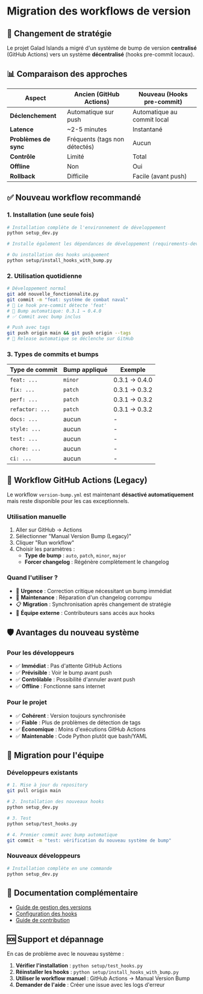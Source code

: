 # Migration des workflows de version

## 🔄 Changement de stratégie

Le projet Galad Islands a migré d'un système de bump de version **centralisé** (GitHub Actions) vers un système **décentralisé** (hooks pre-commit locaux).

## 📊 Comparaison des approches

| Aspect | Ancien (GitHub Actions) | Nouveau (Hooks pre-commit) |
|--------|------------------------|----------------------------|
| **Déclenchement** | Automatique sur push | Automatique au commit local |
| **Latence** | ~2-5 minutes | Instantané |
| **Problèmes de sync** | Fréquents (tags non détectés) | Aucun |
| **Contrôle** | Limité | Total |
| **Offline** | Non | Oui |
| **Rollback** | Difficile | Facile (avant push) |

## ✅ Nouveau workflow recommandé

### 1. Installation (une seule fois)

```bash
# Installation complète de l'environnement de développement
python setup_dev.py

# Installe également les dépendances de développement (requirements-dev.txt)

# Ou installation des hooks uniquement
python setup/install_hooks_with_bump.py
```

### 2. Utilisation quotidienne

```bash
# Développement normal
git add nouvelle_fonctionnalite.py
git commit -m "feat: système de combat naval"
# 🎯 Le hook pre-commit détecte 'feat'
# 🔄 Bump automatique: 0.3.1 → 0.4.0
# ✅ Commit avec bump inclus

# Push avec tags
git push origin main && git push origin --tags
# 🚀 Release automatique se déclenche sur GitHub
```

### 3. Types de commits et bumps

| Type de commit | Bump appliqué | Exemple |
|----------------|---------------|---------|
| `feat: ...` | `minor` | 0.3.1 → 0.4.0 |
| `fix: ...` | `patch` | 0.3.1 → 0.3.2 |
| `perf: ...` | `patch` | 0.3.1 → 0.3.2 |
| `refactor: ...` | `patch` | 0.3.1 → 0.3.2 |
| `docs: ...` | aucun | - |
| `style: ...` | aucun | - |
| `test: ...` | aucun | - |
| `chore: ...` | aucun | - |
| `ci: ...` | aucun | - |

## 🔧 Workflow GitHub Actions (Legacy)

Le workflow `version-bump.yml` est maintenant **désactivé automatiquement** mais reste disponible pour les cas exceptionnels.

### Utilisation manuelle

1. Aller sur GitHub → Actions
2. Sélectionner "Manual Version Bump (Legacy)"
3. Cliquer "Run workflow"
4. Choisir les paramètres :
   - **Type de bump** : `auto`, `patch`, `minor`, `major`
   - **Forcer changelog** : Régénère complètement le changelog

### Quand l'utiliser ?

- 🚨 **Urgence** : Correction critique nécessitant un bump immédiat
- 🔧 **Maintenance** : Réparation d'un changelog corrompu
- 📋 **Migration** : Synchronisation après changement de stratégie
- 👥 **Équipe externe** : Contributeurs sans accès aux hooks

## 🛡️ Avantages du nouveau système

### Pour les développeurs

- ✅ **Immédiat** : Pas d'attente GitHub Actions
- ✅ **Prévisible** : Voir le bump avant push
- ✅ **Contrôlable** : Possibilité d'annuler avant push
- ✅ **Offline** : Fonctionne sans internet

### Pour le projet

- ✅ **Cohérent** : Version toujours synchronisée
- ✅ **Fiable** : Plus de problèmes de détection de tags
- ✅ **Économique** : Moins d'exécutions GitHub Actions
- ✅ **Maintenable** : Code Python plutôt que bash/YAML

## 🔄 Migration pour l'équipe

### Développeurs existants

```bash
# 1. Mise à jour du repository
git pull origin main

# 2. Installation des nouveaux hooks
python setup_dev.py

# 3. Test
python setup/test_hooks.py

# 4. Premier commit avec bump automatique
git commit -m "test: vérification du nouveau système de bump"
```

### Nouveaux développeurs

```bash
# Installation complète en une commande
python setup_dev.py
```

## 📖 Documentation complémentaire

- [Guide de gestion des versions](versioning.md)
- [Configuration des hooks](../../setup/README.md)
- [Guide de contribution](contributing.md)

## 🆘 Support et dépannage

En cas de problème avec le nouveau système :

1. **Vérifier l'installation** : `python setup/test_hooks.py`
2. **Réinstaller les hooks** : `python setup/install_hooks_with_bump.py`
3. **Utiliser le workflow manuel** : GitHub Actions → Manual Version Bump
4. **Demander de l'aide** : Créer une issue avec les logs d'erreur